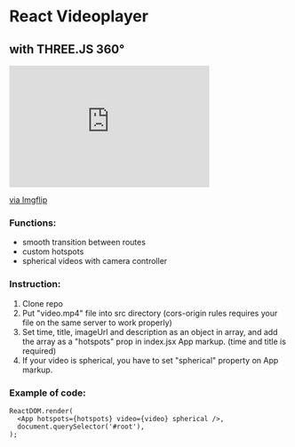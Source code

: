 # React Videoplayer
## with THREE.JS 360°

<div style="width:360px;max-width:100%;"><div style="height:0;padding-bottom:60.83%;position:relative;"><iframe width="360" height="219" style="position:absolute;top:0;left:0;width:100%;height:100%;" frameBorder="0" src="https://imgflip.com/embed/4720ra"></iframe></div><p><a href="https://imgflip.com/gif/4720ra">via Imgflip</a></p></div>

### Functions:

* smooth transition between routes
* custom hotspots 
* spherical videos with camera controller

### Instruction:

1. Clone repo
2. Put "video.mp4" file into src directory (cors-origin rules requires your file on the same server to work properly)
3. Set time, title, imageUrl and description as an object in array, and add the array as a "hotspots" prop in index.jsx App markup. (time and title is required)
4. If your video is spherical, you have to set "spherical" property on App markup.

### Example of code: 
```const hotspots = [{ time: 5, title: 'example1', imageUrl: 'https://cdn.pixabay.com/photo/2019/07/28/07/03/kitty-4368029_960_720.jpg' }, { time: 7, title: 'example2', description }];
ReactDOM.render(
  <App hotspots={hotspots} video={video} spherical />,
  document.querySelector('#root'),
);
```
